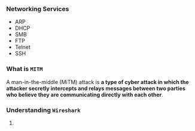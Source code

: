 
### Networking Services

+ ARP
+ DHCP
+ SMB
+ FTP
+ Telnet
+ SSH

### What is `MITM`

A man-in-the-middle (MiTM) attack is **a type of cyber attack in which the attacker secretly intercepts and relays messages between two parties who believe they are communicating directly with each other**.

### Understanding `Wireshark` 

1. 

